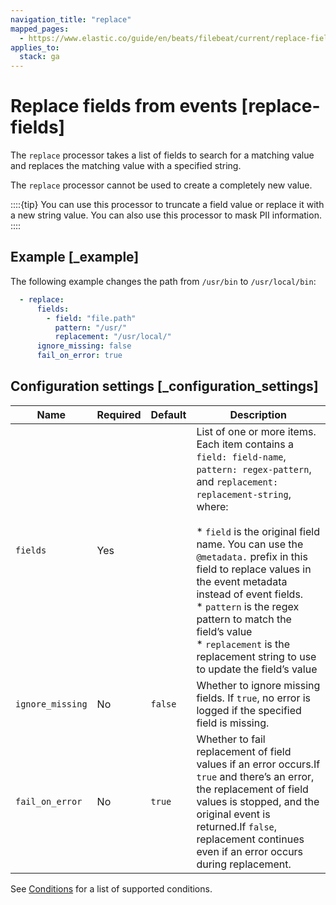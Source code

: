 ```yaml
---
navigation_title: "replace"
mapped_pages:
  - https://www.elastic.co/guide/en/beats/filebeat/current/replace-fields.html
applies_to:
  stack: ga
---
```


# Replace fields from events [replace-fields]


The `replace` processor takes a list of fields to search for a matching value and replaces the matching value with a specified string.

The `replace` processor cannot be used to create a completely new value.

::::{tip}
You can use this processor to truncate a field value or replace it with a new string value. You can also use this processor to mask PII information.
::::



## Example [_example]

The following example changes the path from `/usr/bin` to `/usr/local/bin`:

```yaml
  - replace:
      fields:
        - field: "file.path"
          pattern: "/usr/"
          replacement: "/usr/local/"
      ignore_missing: false
      fail_on_error: true
```


## Configuration settings [_configuration_settings]

| Name | Required | Default | Description |
| --- | --- | --- | --- |
| `fields` | Yes |  | List of one or more items. Each item contains a `field: field-name`, `pattern: regex-pattern`, and `replacement: replacement-string`, where:<br><br>* `field` is the original field name. You can use the `@metadata.` prefix in this field to replace values in the event metadata instead of event fields.<br>* `pattern` is the regex pattern to match the field’s value<br>* `replacement` is the replacement string to use to update the field’s value<br> |
| `ignore_missing` | No | `false` | Whether to ignore missing fields. If `true`, no error is logged if the specified field is missing. |
| `fail_on_error` | No | `true` | Whether to fail replacement of field values if an error occurs.If `true` and there’s an error, the replacement of field values is stopped, and the original event is returned.If `false`, replacement continues even if an error occurs during replacement. |

See [Conditions](/reference/filebeat/defining-processors.md#conditions) for a list of supported conditions.

